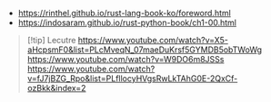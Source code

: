 - https://rinthel.github.io/rust-lang-book-ko/foreword.html
- https://indosaram.github.io/rust-python-book/ch1-00.html

> [!tip] Lecutre
> https://www.youtube.com/watch?v=X5-aHcpsmF0&list=PLcMveqN_07maeDuKrsf5GYMDB5obTWoWg
> https://www.youtube.com/watch?v=W9DO6m8JSSs
> https://www.youtube.com/watch?v=fJ7jBZG_Rpo&list=PLfllocyHVgsRwLkTAhG0E-2QxCf-ozBkk&index=2

